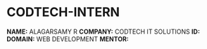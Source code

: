 # CODTECH-INTERN
**NAME:** ALAGARSAMY R
**COMPANY:** CODTECH IT SOLUTIONS
**ID:**
**DOMAIN:** WEB DEVELOPMENT
**MENTOR:** 
